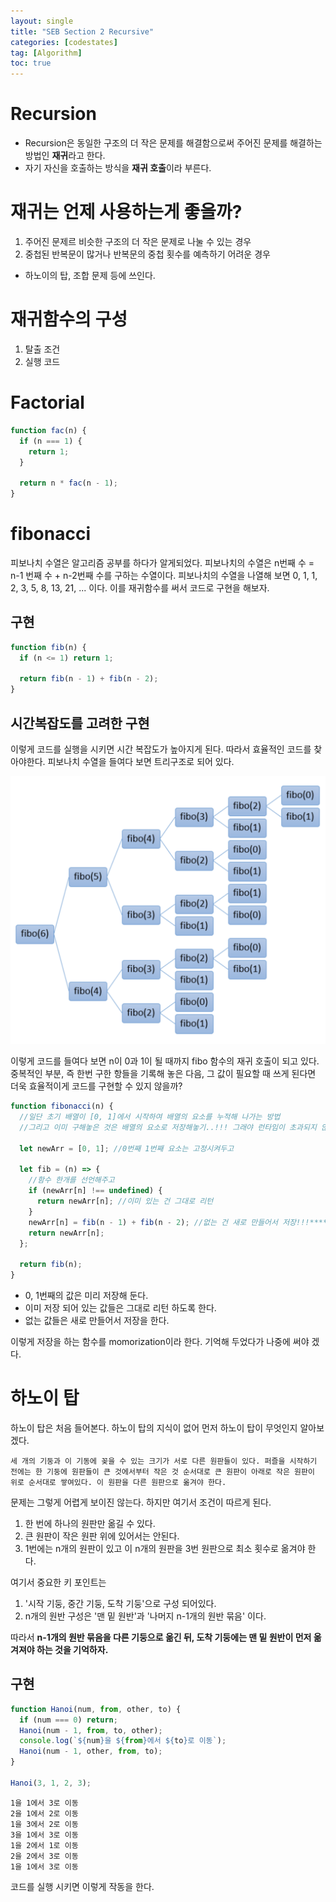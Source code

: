 ```yaml
---
layout: single
title: "SEB Section 2 Recursive"
categories: [codestates]
tag: [Algorithm]
toc: true
---
```


# Recursion

- Recursion은 동일한 구조의 더 작은 문제를 해결함으로써 주어진 문제를 해결하는 방법인 **재귀**라고 한다.
- 자기 자신을 호출하는 방식을 **재귀 호출**이라 부른다.

# 재귀는 언제 사용하는게 좋을까?

1. 주어진 문제르 비슷한 구조의 더 작은 문제로 나눌 수 있는 경우
2. 중첩된 반복문이 많거나 반복문의 중첩 횟수를 예측하기 어려운 경우

- 하노이의 탑, 조합 문제 등에 쓰인다.

# 재귀함수의 구성

1. 탈출 조건
2. 실행 코드

# Factorial

```js
function fac(n) {
  if (n === 1) {
    return 1;
  }

  return n * fac(n - 1);
}
```

# fibonacci

피보나치 수열은 알고리즘 공부를 하다가 알게되었다.
피보나치의 수열은 n번째 수 = n-1 번째 수 + n-2번째 수를 구하는 수열이다.
피보나치의 수열을 나열해 보면 0, 1, 1, 2, 3, 5, 8, 13, 21, ... 이다.
이를 재귀함수를 써서 코드로 구현을 해보자.

## 구현

```js
function fib(n) {
  if (n <= 1) return 1;

  return fib(n - 1) + fib(n - 2);
}
```

## 시간복잡도를 고려한 구현

이렇게 코드를 실행을 시키면 시간 복잡도가 높아지게 된다. 따라서 효율적인 코드를 찾아야한다.
피보나치 수열을 들여다 보면 트리구조로 되어 있다.

<img src="/assets/images/fibo.png">

이렇게 코드를 들여다 보면 n이 0과 1이 될 때까지 fibo 함수의 재귀 호출이 되고 있다. 중복적인 부분, 즉 한번 구한 항들을 기록해 놓은 다음, 그 값이 필요할 때 쓰게 된다면 더욱 효율적이게 코드를 구현할 수 있지 않을까?

```js
function fibonacci(n) {
  //일단 초기 배열이 [0, 1]에서 시작하여 배열의 요소를 누적해 나가는 방법
  //그리고 이미 구해놓은 것은 배열의 요소로 저장해놓기..!!! 그래야 런타임이 초과되지 않는다

  let newArr = [0, 1]; //0번째 1번째 요소는 고정시켜두고

  let fib = (n) => {
    //함수 한개를 선언해주고
    if (newArr[n] !== undefined) {
      return newArr[n]; //이미 있는 건 그대로 리턴
    }
    newArr[n] = fib(n - 1) + fib(n - 2); //없는 건 새로 만들어서 저장!!!*****
    return newArr[n];
  };

  return fib(n);
}
```

- 0, 1번째의 값은 미리 저장해 둔다.
- 이미 저장 되어 있는 값들은 그대로 리턴 하도록 한다.
- 없는 값들은 새로 만들어서 저장을 한다.

이렇게 저장을 하는 함수를 momorization이라 한다. 기억해 두었다가 나중에 써야 겠다.

# 하노이 탑

하노이 탑은 처음 들어본다. 하노이 탑의 지식이 없어 먼저 하노이 탑이 무엇인지 알아보겠다.

```
세 개의 기둥과 이 기동에 꽂을 수 있는 크기가 서로 다른 원판들이 있다. 퍼즐을 시작하기 전에는 한 기둥에 원판들이 큰 것에서부터 작은 것 순서대로 큰 원판이 아래로 작은 원판이 위로 순서대로 쌓여있다. 이 원판을 다른 원판으로 옮겨야 한다.
```

문제는 그렇게 어렵게 보이진 않는다. 하지만 여기서 조건이 따르게 된다.

1. 한 번에 하나의 원판만 옮길 수 있다.
2. 큰 원판이 작은 원판 위에 있어서는 안된다.
3. 1번에는 n개의 원판이 있고 이 n개의 원판을 3번 원판으로 최소 횟수로 옮겨야 한다.

여기서 중요한 키 포인트는

1. '시작 기둥, 중간 기둥, 도착 기둥'으로 구성 되어있다.
2. n개의 원반 구성은 '맨 밑 원반'과 '나머지 n-1개의 원반 묶음' 이다.

따라서 **n-1개의 원반 묶음을 다른 기둥으로 옮긴 뒤, 도착 기둥에는 맨 밑 원반이 먼저 옮겨져야 하는 것을 기억하자.**

## 구현

```js
function Hanoi(num, from, other, to) {
  if (num === 0) return;
  Hanoi(num - 1, from, to, other);
  console.log(`${num}을 ${from}에서 ${to}로 이동`);
  Hanoi(num - 1, other, from, to);
}

Hanoi(3, 1, 2, 3);
```

```
1을 1에서 3로 이동
2을 1에서 2로 이동
1을 3에서 2로 이동
3을 1에서 3로 이동
1을 2에서 1로 이동
2을 2에서 3로 이동
1을 1에서 3로 이동
```

코드를 실행 시키면 이렇게 작동을 한다.
